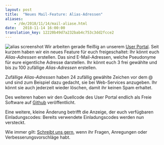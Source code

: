 ```yaml
---
layout: post
title:  "Neues Mail-Feature: Alias-Adressen"
aliases:
    - /de/2018/11/14/mail-aliase.html
date:   2018-11-14 16:00:00
translation_key: 12220b49d7a232bab4c753c3dd2fcce2
---
```


![alias screenshot](/assets/img/alias.png)
Wir arbeiten gerade fleißig an unserem [User Portal](https://users.systemli.org/).
Seit kurzem haben wir ein neues Feature für euch freigeschaltet: Ihr könnt euch _Alias-Adressen_ erstellen.
Das sind E-Mail-Adressen, welche Pseudonyme für eure eigentliche Adresse darstellen.
Ihr könnt euch 3 frei gewählte und bis zu 100 zufällige _Alias-Adressen_ erstellen.

Zufällige _Alias-Adressen_ haben 24 zufällig gewählte Zeichen vor dem @ und sind zum Beispiel dazu gedacht, sie bei Web-Services anzugeben.
Ihr könnt sie auch jederzeit wieder löschen, damit ihr keinen Spam erhaltet.

Des weiteren haben wir den Quellcode des User Portal endlich als Freie Software auf [Github](https://github.com/systemli/user-management/) veröffentlicht.

Eine weitere, kleine Änderung betrifft die Anzeige, der euch verfügbaren Einladungscodes: Bereits verwendete Einladungscodes werden nun versteckt.

Wie immer gilt: [Schreibt uns gern](/kontakt.html), wenn ihr Fragen, Anregungen oder Verbesserungsvorschläge habt.
